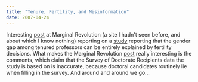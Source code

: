 ```yaml
---
title: "Tenure, Fertility, and Misinformation"
date: 2007-04-24
---
```

Interesting <a href="http://www.marginalrevolution.com/marginalrevolution/2007/04/the_patriarchy_.html">post</a> at Marginal Revolution (a site I hadn't seen before, and about which I know nothing) reporting on a <a href="http://papers.ssrn.com/sol3/papers.cfm?abstract_id=944179">study</a> reporting that the gender gap among tenured professors can be entirely explained by fertility decisions.  What makes the Marginal Revolution <a href="http://www.marginalrevolution.com/marginalrevolution/2007/04/the_patriarchy_.html">post</a> really interesting is the comments, which claim that the Survey of Doctorate Recipients data the study is based on is inaccurate, because doctoral candidates routinely lie when filling in the survey.  And around and around we go…
